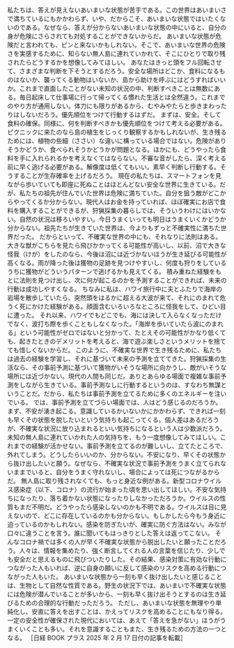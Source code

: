 ###

私たちは、答えが見えないあいまいな状態が苦手である。この世界はあいまいさで満ちているにもかかわらず、いや、だからこそ、あいまいな状態ではいたくないのである。なぜなら、答えが分からないあいまいな状態の中にいると、自分の身が危険にさらされても対処することができないからだ。
あいまいな状態が危険だと言われても、ピンと来ないかもしれない。そこで、あいまいな世界の危険さを実感するために、知らない無人島に連れていかれて、そこにひとりで取り残されたらどうするかを想像してみてほしい。
あなたはきっと頭をフル回転させて、さまざまな判断を下そうとするだろう。安全な場所はどこか、食料になるものはないか、襲ってくる動物はいないか、島から助けを呼ぶにはどうすればいいか。これまで直面したことがない未知の状況の中、判断すべきことは無数にある。毎日起床して仕事場に行って帰ってくる慣れた生活とは全然違う。これまでのやり方が通用しない。体力にも限りがあるから、むやみやたらと歩きまわったりはしないだろう。優先順位をつけて行動するはずだ。
まずは、安全。そして食料の確保。同様に、何を判断すべきかも優先順位をつけて考える必要がある。ピクニックに来たのなら島の植生をじっくり観察するかもしれないが、生き残るためには、植物の些細（ささい）な違いに構っている場合ではない。危険がありそうかどうか、食べられそうかどうかが問題となる。ほかにも、どうやったら食料を手に入れられるかを考えなくてはならない。不審な音がしたら、深く考える前に早く逃げる必要がある。解像度は低くてもいい。素早く判断し行動する。そうすることが生存確率を上げるだろう。
現在の私たちは、スマートフォンを見ながら歩いていても即座に死ぬことはほとんどない安全な世界に生きている。だが、私たちの祖先が住んでいた世界は危険に満ちていた。自分を狙う敵がどこからやってくるか分からない。現代人はお金を持っていれば、ほぼ確実にお店で食料を購入することができるが、狩猟採集の暮らしでは、そういうわけにはいかない。自然の状況は移ろいやすい。今日うまくいっても明日はうまくいくかどうか分からない。祖先たちが生きていた世界は、今よりもずっと不確実性に満ちた世界だった。
だからといって、不確実な世界の中にも、それなりに法則はある。大きな獣がこちらを見たら飛びかかってくる可能性が高いし、以前、沼で大きな怪我（けが）をしたのなら、今後は沼には近づかないほうが生き延びる可能性が高くなる。雨が降った後は獲物の足跡を見つけやすいし、何度も狩りをしているうちに獲物がどういうパターンで逃げるかも見えてくる。
積み重ねた経験をもとに法則を見つけ出し、次に何が起こるのかを予測することができれば、未来の行動は成功しやすくなる。
ちなみに私は、ハワイ旅行中に夫とふたりで海岸の岩場を散歩していたら、突然頭をはるかに超える大波が来て、それにのまれて危うく死にかけた経験がある。顔面含むいろいろなところに怪我をして、ひどい目に遭った。
それ以来、ハワイでもどこでも、海には決して入らなくなっただけでなく、波打ち際を歩くこともしなくなった。「海岸を歩いていたら波にのまれる」という可能性がゼロではないと分かって、たとえその可能性がかなり低くても、起きたときのデメリットを考えると、海で遊ぶ楽しさというメリットを捨てても惜しくないからだ。
このように、不確実な世界で生き残るために、私たちは過去の経験を学習し、それに基づいて未来の予測を立ててきた。狩猟採集の生活なら、その事前予測に基づいて獲物がいそうな場所に向かうし、敵がいそうな場所には近づかない。現代の人間も同じだ。ありとあらゆる場面で複雑な事前予測をしながら生きている。事前予測なしに行動するというのは、すなわち無謀ということだ。だから、私たちは事前予測を立てるために多くのエネルギーを注いでいる。
では、事前予測を立てづらい場面では、人はどう感じるのだろうか。まず、不安が湧き起こる。意識しているかいないかにかかわらず、できれば一刻も早くその状態を脱したいという気持ちも起こってくる。個人差はあるだろうが、不確実な状況に放り込まれるといい気持ちになるという人は少数派だろう。
未知の無人島に連れていかれた人の気持ちを、もう一度想像してみてほしい。これまでの経験が活かせない。事前予測を立てるのが難しいし、立てたところで、外れてしまう。どうしたらいいのか、分からない。不安になり、早くその状態から抜け出したいと願う。なぜなら、不確実な状況で事前予測をうまく立てられないままでいると、自分をうまく守れないし、場合によっては死につながるからだ。
無人島に取り残されなくても、もっと身近な例がある。新型コロナウイルス感染症（以下、コロナ）の流行が始まった頃を思い出してほしい。不安な気持ちになったり、落ち着かない状態になったりしなかっただろうか。ウイルスの性質もまだ不明だ。どうやったら感染しないのかも不明である。ウイルスは目に見えないので、どこに存在しているのかも分からない。もしかしたら今もう身近に迫っているのかもしれない。感染を防ぎたいが、確実に防ぐ方法はない。みなが口々に違うことを言う。誰に聞いてもはっきりとした答えは返ってこない。
そんなコロナ禍では多くの人が早く不確実な状態から脱出したいと願ったことだろう。人々は、情報を集めたり、強く断言してくれる人の言葉を信じたり、少しでも安全だと思えるものに飛びついたりした。その結果、感染対策に有効な行動につながった人もいれば、逆に自身の願いに反して感染のリスクを高める行動につながった人もいた。
あいまいな状態から一刻も早く抜け出したいと感じることは、生物として自然な性質である。野生の状況下では、あいまいで不確実な状態には危険が潜んでいることが多いから、一刻も早く抜け出そうとするのは生き延びるための合理的な行動だっただろう。
ただし、あいまいな状態を無理やり単純化し、安直に答えを出すことは、かえってリスクを高めることにもなり得る。一定の安全性が確保された現代においては、あえて「答えを急がない」ほうがうまくいくことも多い。それを意識することもまた、生き残るための方法の一つとなる。
［日経 BOOK プラス 2025 年 2 月 17 日付の記事を転載］
